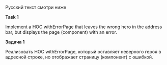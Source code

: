 Русский текст смотри ниже

**Task 1**

Implement a HOC withErrorPage that leaves the wrong hero in the address bar, but displays the page (component) with an error.

**Задача 1**

Реализовать HOC withErrorPage, который оставляет неверного героя в адресной строке, но отображает страницу (компонент) с ошибкой.